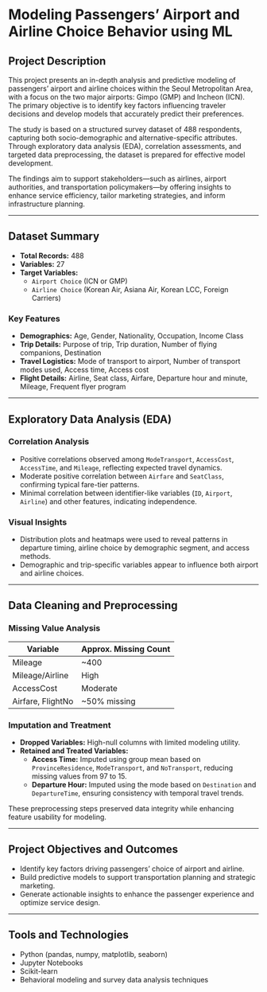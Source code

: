 # Modeling Passengers’ Airport and Airline Choice Behavior using ML

## Project Description

This project presents an in-depth analysis and predictive modeling of passengers’ airport and airline choices within the Seoul Metropolitan Area, with a focus on the two major airports: Gimpo (GMP) and Incheon (ICN). The primary objective is to identify key factors influencing traveler decisions and develop models that accurately predict their preferences.

The study is based on a structured survey dataset of 488 respondents, capturing both socio-demographic and alternative-specific attributes. Through exploratory data analysis (EDA), correlation assessments, and targeted data preprocessing, the dataset is prepared for effective model development.

The findings aim to support stakeholders—such as airlines, airport authorities, and transportation policymakers—by offering insights to enhance service efficiency, tailor marketing strategies, and inform infrastructure planning.

---

## Dataset Summary

- **Total Records:** 488
- **Variables:** 27
- **Target Variables:**
  - `Airport Choice` (ICN or GMP)
  - `Airline Choice` (Korean Air, Asiana Air, Korean LCC, Foreign Carriers)

### Key Features

- **Demographics:** Age, Gender, Nationality, Occupation, Income Class  
- **Trip Details:** Purpose of trip, Trip duration, Number of flying companions, Destination  
- **Travel Logistics:** Mode of transport to airport, Number of transport modes used, Access time, Access cost  
- **Flight Details:** Airline, Seat class, Airfare, Departure hour and minute, Mileage, Frequent flyer program

---

## Exploratory Data Analysis (EDA)

### Correlation Analysis

- Positive correlations observed among `ModeTransport`, `AccessCost`, `AccessTime`, and `Mileage`, reflecting expected travel dynamics.
- Moderate positive correlation between `Airfare` and `SeatClass`, confirming typical fare-tier patterns.
- Minimal correlation between identifier-like variables (`ID`, `Airport`, `Airline`) and other features, indicating independence.

### Visual Insights

- Distribution plots and heatmaps were used to reveal patterns in departure timing, airline choice by demographic segment, and access methods.
- Demographic and trip-specific variables appear to influence both airport and airline choices.

---

## Data Cleaning and Preprocessing

### Missing Value Analysis

| Variable           | Approx. Missing Count |
|--------------------|------------------------|
| Mileage            | ~400                   |
| Mileage/Airline    | High                   |
| AccessCost         | Moderate               |
| Airfare, FlightNo  | ~50% missing           |

### Imputation and Treatment

- **Dropped Variables:** High-null columns with limited modeling utility.
- **Retained and Treated Variables:**
  - **Access Time:** Imputed using group mean based on `ProvinceResidence`, `ModeTransport`, and `NoTransport`, reducing missing values from 97 to 15.
  - **Departure Hour:** Imputed using the mode based on `Destination` and `DepartureTime`, ensuring consistency with temporal travel trends.

These preprocessing steps preserved data integrity while enhancing feature usability for modeling.

---

## Project Objectives and Outcomes

- Identify key factors driving passengers’ choice of airport and airline.
- Build predictive models to support transportation planning and strategic marketing.
- Generate actionable insights to enhance the passenger experience and optimize service design.

---

## Tools and Technologies

- Python (pandas, numpy, matplotlib, seaborn)
- Jupyter Notebooks
- Scikit-learn
- Behavioral modeling and survey data analysis techniques
